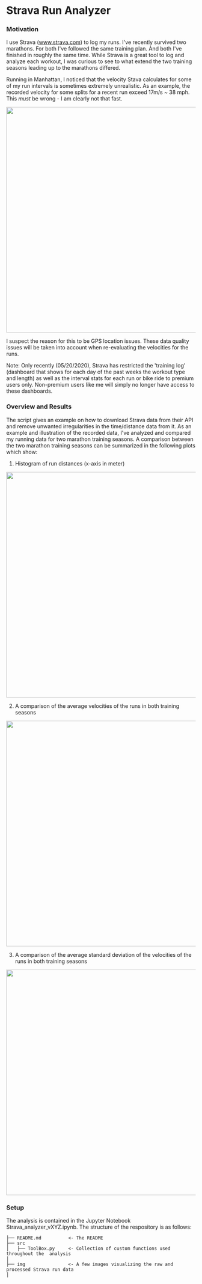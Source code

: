 # Strava Run Analyzer

### Motivation
I use Strava (www.strava.com) to log my runs. I've recently survived two marathons. For both I've followed the same training plan.
And both I've finished in roughly the same time. While Strava is a great tool to log and analyze each workout, I was curious to see to what extend the two training seasons leading up to the marathons differed.

Running in Manhattan, I noticed that the velocity Stava calculates for some of my run intervals is sometimes extremely unrealistic. 
As an example, the recorded velocity for some splits for a recent run exceed 17m/s ~ 38 mph. This _must_ be wrong - I am clearly not that fast.

<img src='https://github.com/StofAle/Strava_Speed_Correction/blob/master/img/inst_velo_sample_run.png' width=600px>

I suspect the reason for this to be GPS location issues. These data quality issues will be taken into account when re-evaluating the velocities for the runs.

Note: Only recently (05/20/2020), Strava has restricted the 'training log' (dashboard that shows for each day of the past weeks the workout type and length) as well as the interval stats for each run or bike ride to premium users only. Non-premium users like me will simply no longer have access to these dashboards.

### Overview and Results
The script gives an example on how to download Strava data from their API and remove unwanted irregularities in the time/distance data from it.
As an example and illustration of the recorded data, I've analyzed and compared my running data for two marathon training seasons. A comparison between the two marathon training seasons can be summarized in the following plots which show:

1. Histogram of run distances (x-axis in meter)
<img src='https://github.com/StofAle/Strava_Speed_Correction/blob/master/img/distance_histogram.png' width=600px>

2. A comparison of the average velocities of the runs in both training seasons
<img src='https://github.com/StofAle/Strava_Speed_Correction/blob/master/img/ave_velocities_comparison.png' width=600px>

3.  A comparison of the average standard deviation of the velocities of the runs in both training seasons
<img src='https://github.com/StofAle/Strava_Speed_Correction/blob/master/img/ave_std_comparison.png' width=600px>

### Setup
The analysis is contained in the Jupyter Notebook Strava_analyzer_vXYZ.ipynb. The structure of the respository is as follows:


```
├── README.md          <- The README 
├── src
│   ├── ToolBox.py     <- Collection of custom functions used throughout the  analysis
│
├── img                <- A few images visualizing the raw and processed Strava run data
│

```
